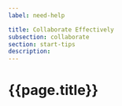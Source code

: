 ```yaml
---
label: need-help

title: Collaborate Effectively
subsection: collaborate
section: start-tips
description: 
---
```


# {{page.title}}
